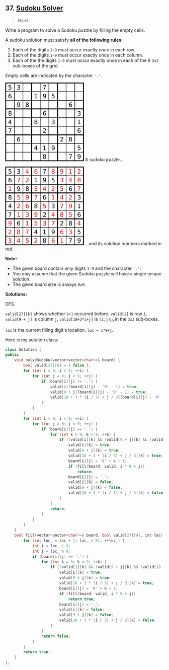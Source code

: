 ## 37. [Sudoku Solver](https://leetcode.com/problems/sudoku-solver/)

> Hard

Write a program to solve a Sudoku puzzle by filling the empty cells.

A sudoku solution must satisfy **all of the following rules**:

1. Each of the digits `1-9` must occur exactly once in each row.
2. Each of the digits `1-9` must occur exactly once in each column.
3. Each of the the digits `1-9` must occur exactly once in each of the 9 `3x3` sub-boxes of the grid.

Empty cells are indicated by the character `'.'`.

![img](./imgs/37.png)
A sudoku puzzle...

![img](./imgs/37-1.png)
...and its solution numbers marked in red.

**Note:**

- The given board contain only digits `1-9` and the character `'.'`.
- You may assume that the given Sudoku puzzle will have a single unique solution.
- The given board size is always `9x9`.




**Solutions:**

DFS. 

`valid[27][k]` shows whether `k+1` occurred before. `valid[i]` is row `i`, `valid[9 + j]` is column `j`, `valid[18+3*i+j]` is `(i,j)`$_{th}$ in the `3x3` sub-boxes. 

`loc` is the current filling digit's location. `loc = i*9+j`.

Here is my solution class:

```c++
class Solution {
public:
	void solveSudoku(vector<vector<char>>& board) {
		bool valid[27][9] = { false };
		for (int i = 0; i < 9; ++i) {
			for (int j = 0; j < 9; ++j) {
				if (board[i][j] != '.') {
					valid[i][board[i][j] - '0' - 1] = true;
					valid[9 + j][board[i][j] - '0' - 1] = true;
					valid[18 + 3 * (i / 3) + j / 3][board[i][j] - '0' - 1] = true;
				}
			}
		}
		for (int i = 0; i < 9; ++i) {
			for (int j = 0; j < 9; ++j) {
				if (board[i][j] == '.') {
					for (int k = 0; k < 9; ++k) {
						if (!valid[i][k] && !valid[9 + j][k] && !valid[18 + 3 * (i / 3) + j / 3][k]) {
							valid[i][k] = true;
							valid[9 + j][k] = true;
							valid[18 + 3 * (i / 3) + j / 3][k] = true;
							board[i][j] = '0' + k + 1;
							if (fill(board, valid, i * 9 + j))
								return;
							board[i][j] = '.';
							valid[i][k] = false;
							valid[9 + j][k] = false;
							valid[18 + 3 * (i / 3) + j / 3][k] = false;
						}
					}
					return;
				}
			}
		}
	}
	bool fill(vector<vector<char>>& board, bool valid[27][9], int loc) {
		for (int loc_ = loc + 1; loc_ < 81; ++loc_) {
			int i = loc_ / 9;
			int j = loc_ % 9;
			if (board[i][j] == '.') {
				for (int k = 0; k < 9; ++k) {
					if (!valid[i][k] && !valid[9 + j][k] && !valid[18 + 3 * (i / 3) + j / 3][k]) {
						valid[i][k] = true;
						valid[9 + j][k] = true;
						valid[18 + 3 * (i / 3) + j / 3][k] = true;
						board[i][j] = '0' + k + 1;
						if (fill(board, valid, i * 9 + j))
							return true;
						board[i][j] = '.';
						valid[i][k] = false;
						valid[9 + j][k] = false;
						valid[18 + 3 * (i / 3) + j / 3][k] = false;
					}
				}
				return false;
			}
		}
		return true;
	}
};
```

